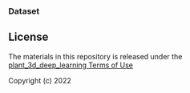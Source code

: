 ### Dataset


## License
The materials in this repository is released under the [plant_3d_deep_learning Terms of Use](https://github.com/UGA-BSAIL/plant_3d_deep_learning/blob/main/Terms_of_use.pdf)

Copyright (c) 2022


